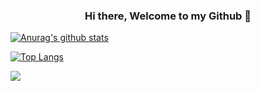 ### <div align="center">Hi there, Welcome to my Github 👋</div>


[![Anurag's github stats](https://github-readme-stats.vercel.app/api?username=tru-izo&count_private=true&show_icons=true&)](https://github.com/anuraghazra/github-readme-stats)</p>

[![Top Langs](https://github-readme-stats.vercel.app/api/top-langs/?username=tru-izo&layout=compact)](https://github.com/anuraghazra/github-readme-stats)


![](https://komarev.com/ghpvc/?username=tru-izo&color=brightgreen)

<!--
**tru-izo/tru-izo** is a ✨ _special_ ✨ repository because its `README.md` (this file) appears on your GitHub profile.

Here are some ideas to get you started:

- 🔭 I’m currently working on ...
- 🌱 I’m currently learning ...
- 👯 I’m looking to collaborate on ...
- 🤔 I’m looking for help with ...
- 💬 Ask me about ...
- 📫 How to reach me: ...
- 😄 Pronouns: ...
- ⚡ Fun fact: ...
-->

